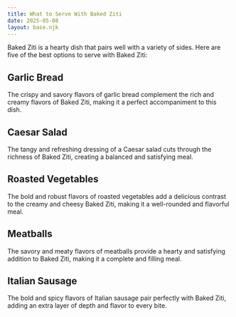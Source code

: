 ```yaml
---
title: What to Serve With Baked Ziti
date: 2025-05-08
layout: base.njk
---
```


Baked Ziti is a hearty dish that pairs well with a variety of sides. Here are five of the best options to serve with Baked Ziti:

## **Garlic Bread**
The crispy and savory flavors of garlic bread complement the rich and creamy flavors of Baked Ziti, making it a perfect accompaniment to this dish.

## **Caesar Salad**
The tangy and refreshing dressing of a Caesar salad cuts through the richness of Baked Ziti, creating a balanced and satisfying meal.

## **Roasted Vegetables**
The bold and robust flavors of roasted vegetables add a delicious contrast to the creamy and cheesy Baked Ziti, making it a well-rounded and flavorful meal.

## **Meatballs**
The savory and meaty flavors of meatballs provide a hearty and satisfying addition to Baked Ziti, making it a complete and filling meal.

## **Italian Sausage**
The bold and spicy flavors of Italian sausage pair perfectly with Baked Ziti, adding an extra layer of depth and flavor to every bite.